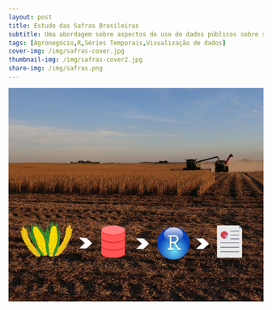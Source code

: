 ```yaml
---
layout: post
title: Estudo das Safras Brasileiras
subtitle: Uma abordagem sobre aspectos do uso de dados públicos sobre safras, passando por etapas como limpeza, formatação e deploy.
tags: [Agronegócio,R,Séries Temporais,Visualização de dados]
cover-img: /img/safras-cover.jpg
thumbnail-img: /img/safras-cover2.jpg
share-img: /img/safras.png
---
```



<img src="/img/safras.png" alt="safras" align="center"/>




